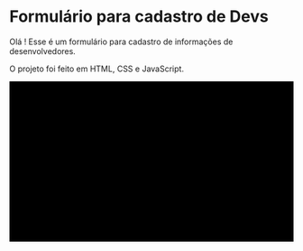 # Formulário para cadastro de Devs

Olá ! Esse é um formulário para cadastro de informações de desenvolvedores. 

O projeto foi feito em HTML, CSS e JavaScript. 

![alt text](assets/formulario.gif)
